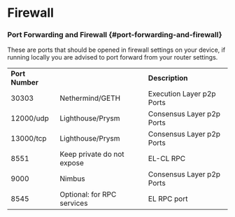 ---
---

# Firewall

### Port Forwarding and Firewall  {#port-forwarding-and-firewall}

These are ports that should be opened in firewall settings on your device, if running locally you are advised to port forward from your router settings. 


<table>
  <tr>
   <td><strong>Port Number</strong>
   </td>
   <td>
   </td>
   <td><strong>Description</strong>
   </td>
  </tr>
  <tr>
   <td>30303
   </td>
   <td>Nethermind/GETH
   </td>
   <td>Execution Layer p2p Ports
   </td>
  </tr>
  <tr>
   <td>12000/udp
   </td>
   <td>Lighthouse/Prysm
   </td>
   <td>Consensus Layer p2p Ports
   </td>
  </tr>
  <tr>
   <td>13000/tcp
   </td>
   <td>Lighthouse/Prysm
   </td>
   <td>Consensus Layer p2p Ports
   </td>
  </tr>
  <tr>
   <td>8551
   </td>
   <td>Keep private do not expose
   </td>
   <td>EL-CL RPC
   </td>
  </tr>
  <tr>
   <td>9000
   </td>
   <td>Nimbus
   </td>
   <td>Consensus Layer p2p Ports
   </td>
  </tr>
  <tr>
   <td>8545
   </td>
   <td>Optional: for RPC services 
   </td>
   <td>EL RPC port
   </td>
  </tr>
</table>

